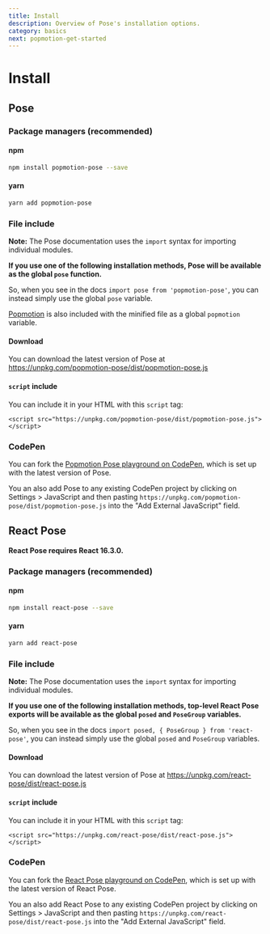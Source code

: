 ```yaml
---
title: Install
description: Overview of Pose's installation options.
category: basics
next: popmotion-get-started
---
```


# Install

<TOC />

## Pose

### Package managers (recommended)

#### npm

```bash
npm install popmotion-pose --save
```

#### yarn

```bash
yarn add popmotion-pose
```

### File include

**Note:** The Pose documentation uses the `import` syntax for importing individual modules.

**If you use one of the following installation methods, Pose will be available as the global `pose` function.**

So, when you see in the docs `import pose from 'popmotion-pose'`, you can instead simply use the global `pose` variable.

[Popmotion](https://popmotion.io) is also included with the minified file as a global `popmotion` variable.

#### Download

You can download the latest version of Pose at https://unpkg.com/popmotion-pose/dist/popmotion-pose.js

#### `script` include

You can include it in your HTML with this `script` tag:

```
<script src="https://unpkg.com/popmotion-pose/dist/popmotion-pose.js"></script>
```

### CodePen

You can fork the [Popmotion Pose playground on CodePen](https://codepen.io/popmotion/pen/bvqJbV?editors=0010), which is set up with the latest version of Pose.

You an also add Pose to any existing CodePen project by clicking on Settings > JavaScript and then pasting `https://unpkg.com/popmotion-pose/dist/popmotion-pose.js` into the "Add External JavaScript" field.

## React Pose

**React Pose requires React 16.3.0.**

### Package managers (recommended)

#### npm

```bash
npm install react-pose --save
```

#### yarn

```bash
yarn add react-pose
```

### File include

**Note:** The Pose documentation uses the `import` syntax for importing individual modules.

**If you use one of the following installation methods, top-level React Pose exports will be available as the global `posed` and `PoseGroup` variables.**

So, when you see in the docs `import posed, { PoseGroup } from 'react-pose'`, you can instead simply use the global `posed` and `PoseGroup` variables.

#### Download

You can download the latest version of Pose at https://unpkg.com/react-pose/dist/react-pose.js

#### `script` include

You can include it in your HTML with this `script` tag:

```
<script src="https://unpkg.com/react-pose/dist/react-pose.js"></script>
```

### CodePen

You can fork the [React Pose playground on CodePen](https://codepen.io/popmotion/pen/mxmrPZ?editors=0010), which is set up with the latest version of React Pose.

You an also add React Pose to any existing CodePen project by clicking on Settings > JavaScript and then pasting `https://unpkg.com/react-pose/dist/react-pose.js` into the "Add External JavaScript" field.
